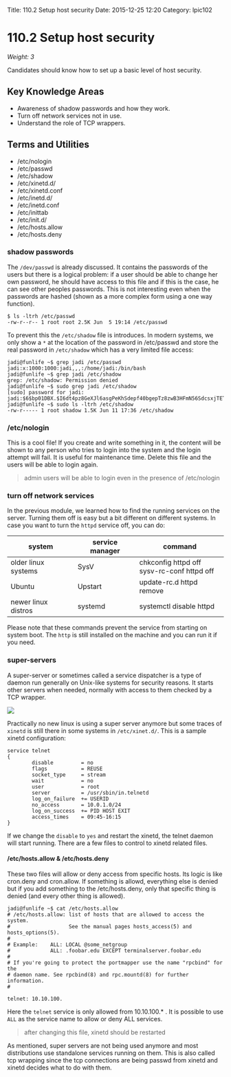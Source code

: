Title: 110.2 Setup host security
Date: 2015-12-25 12:20
Category: lpic102


# 110.2 Setup host security
*Weight: 3*

Candidates should know how to set up a basic level of host security.

## Key Knowledge Areas
- Awareness of shadow passwords and how they work.
- Turn off network services not in use.
- Understand the role of TCP wrappers.

## Terms and Utilities
- /etc/nologin
- /etc/passwd
- /etc/shadow
- /etc/xinetd.d/
- /etc/xinetd.conf
- /etc/inetd.d/
- /etc/inetd.conf
- /etc/inittab
- /etc/init.d/
- /etc/hosts.allow
- /etc/hosts.deny

### shadow passwords
The `/dev/passwd` is already discussed. It contains the passwords of the users but there is a logical problem: if a user should be able to change her own password, he should have access to this file and if this is the case, he can see other peoples passwords. This is not interesting even when the passwords are hashed (shown as a more complex form using a one way function).

````
$ ls -ltrh /etc/passwd
-rw-r--r-- 1 root root 2.5K Jun  5 19:14 /etc/passwd
````

To prevent this the `/etc/shadow` file is introduces. In modern systems, we only show a `*` at the location of the password in /etc/passwd and store the real password in `/etc/shadow` which has a very limited file access:

````
jadi@funlife ~$ grep jadi /etc/passwd
jadi:x:1000:1000:jadi,,,:/home/jadi:/bin/bash
jadi@funlife ~$ grep jadi /etc/shadow
grep: /etc/shadow: Permission denied
jadi@funlife ~$ sudo grep jadi /etc/shadow
[sudo] password for jadi:
jadi:$6$bp01DBX.$I6dt4pz8GeXJl6asgPeKhSdepf40bgepTz8zwB3HFmN56SdcsxjTETdZAmRt17biwMYOI7SoGFOXssHqeNFgw/:16963:0:99999:7:::
jadi@funlife ~$ sudo ls -ltrh /etc/shadow
-rw-r----- 1 root shadow 1.5K Jun 11 17:36 /etc/shadow
````

### /etc/nologin
This is a cool file! If you create and write something in it, the content will be shown to any person who tries to login into the system and the login attempt will fail. It is useful for maintenance time. Delete this file and the users will be able to login again.

> admin users will be able to login even in the presence of /etc/nologin

### turn off network services
In the previous module, we learned how to find the running services on the server. Turning them off is easy but a bit different on different systems. In case you want to turn the `httpd` service off, you can do:

|system|service manager|command|
|-|-|-|
|older linux systems|SysV|chkconfig httpd off<br>sysv-rc-conf httpd off|
|Ubuntu|Upstart|update-rc.d httpd remove|
|newer linux distros|systemd|systemctl disable httpd|   

Please note that these commands prevent the service from starting on system boot. The `http` is still installed on the machine and you can run it if you need.

### super-servers

A super-server or sometimes called a service dispatcher is a type of daemon run generally on Unix-like systems for security reasons. It starts other servers when needed, normally with access to them checked by a TCP wrapper.

<img src="https://upload.wikimedia.org/wikipedia/commons/thumb/9/9c/Super-server.png/420px-Super-server.png">

Practically no new linux is using a super server anymore but some traces of `xinetd` is still there in some systems in `/etc/xinet.d/`. This is a sample xinetd configuration:

````
service telnet
{
        disable         = no
        flags           = REUSE
        socket_type     = stream
        wait            = no
        user            = root
        server          = /usr/sbin/in.telnetd
        log_on_failure  += USERID
        no_access       = 10.0.1.0/24
        log_on_success  += PID HOST EXIT
        access_times    = 09:45-16:15
}
````

If we change the `disable` to `yes` and restart the xinetd, the telnet daemon will start running. There are a few files to control to xinetd related files.

#### /etc/hosts.allow & /etc/hosts.deny
These two files will allow or deny access from specific hosts. Its logic is like cron.deny and cron.allow. If something is allowd, everything else is denied but if you add something to the /etc/hosts.deny, only that specific thing is denied (and every other thing is allowed).

````
jadi@funlife ~$ cat /etc/hosts.allow
# /etc/hosts.allow: list of hosts that are allowed to access the system.
#                   See the manual pages hosts_access(5) and hosts_options(5).
#
# Example:    ALL: LOCAL @some_netgroup
#             ALL: .foobar.edu EXCEPT terminalserver.foobar.edu
#
# If you're going to protect the portmapper use the name "rpcbind" for the
# daemon name. See rpcbind(8) and rpc.mountd(8) for further information.
#

telnet: 10.10.100.
````

Here the `telnet` service is only allowed from 10.10.100.* . It is possible to use `ALL` as the service name to allow or deny ALL services.

> after changing this file, xinetd should be restarted

As mentioned, super servers are not being used anymore and most distributions use standalone services running on them.  This is also called tcp wrapping since the tcp connections are being passwd from xinetd and xinetd decides what to do with them.
